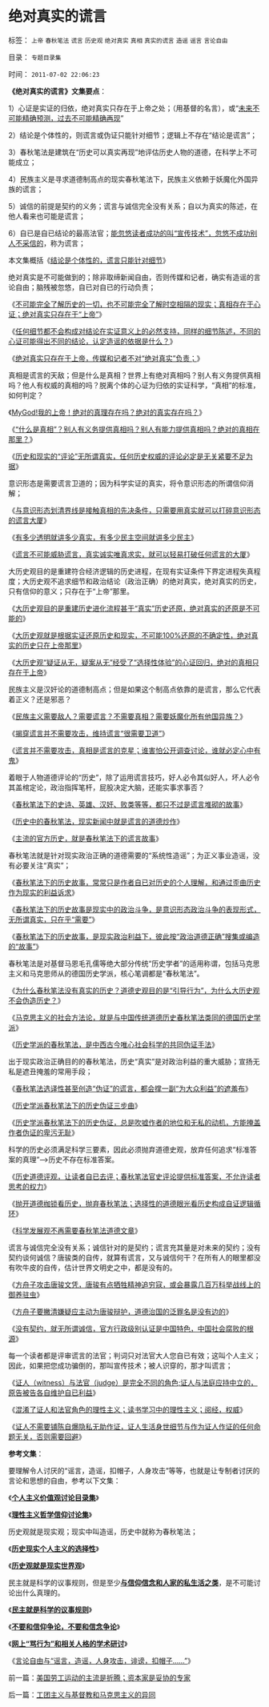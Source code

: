 # 绝对真实的谎言

标签： `上帝` `春秋笔法` `谎言` `历史观` `绝对真实` `真相` `真实的谎言` `造谣` `谣言` `言论自由` 

目录： `专题目录集`

时间： `2011-07-02 22:06:23`

**《绝对真实的谎言》文集要点**：

1）心证是实证的归依，绝对真实只存在于上帝之处；（用基督的名言），或“[未来不可能精确预测，过去不可能精确再现](../../../2010/5/9/历史是必须被假设的.md)”

2）结论是个体性的，则谎言或伪证只能针对细节；逻辑上不存在“结论是谎言”；

3）春秋笔法是建筑在“历史可以真实再现”地评估历史人物的道德，在科学上不可能成立；

4）民族主义是寻求道德制高点的现实春秋笔法下，民族主义依赖于妖魔化外国异族的谎言；

5）诚信的前提是契约的义务；谎言与诚信完全没有关系；自以为真实的陈述，在他人看来也可能是谎言；

6）自已是自已结论的最高法官；[能忽悠读者成功的叫“宣传技术”，忽悠不成功别人不采信的](../../../2011/2/23/利益的沟通科学和洗脑的艺术.md)，称为谎言；

本文集概括《[结论是个体性的，谎言只能针对细节](../../../2011/6/26/结论是个体性的，谎言只能针对细节.md)》

绝对真实是不可能做到的；除非取缔新闻自由，否则传媒和记者，确实有造谣的言论自由；脑残被忽悠，自已对自已的行动负责；

《[不可能完全了解历史的一切，也不可能完全了解时空相隔的现实；真相存在于心证；绝对真实只存在于“上帝”](../../../2011/6/9/历史观就是现实的世界观.md)》

《[任何细节都不会构成对结论在实证意义上的必然支持，同样的细节陈述，不同的心证可能得出不同的结论，认定造谣的依据是什么？](../../../2011/6/15/为什么会“同意，ConcuringOpinion？.md)》

《[绝对真实只存在于上帝，传媒和记者不对“绝对真实”负责；](../../../2010/12/9/传媒和记者不负责“绝对真实”;维基解密不可能泄密；.md)》

真相是谎言的天敌；但是什么是真相？世界上有绝对真相吗？别人有义务提供真相吗？他人有权威的真相的吗？脱离个体的心证为归依的实证科学，“真相”的标准，如何判定？

《[MyGod!我的上帝！绝对的真理存在吗？绝对的真实存在吗？](../../../2009/6/25/MyGod!我的上帝！绝对的真理存在吗？.md)》

《[“什么是真相”？别人有义务提供真相吗？别人有能力提供真相吗？绝对的真相在那里？](../../../2011/3/2/什么是真相？预测未来对不对？.md)》

《[历史和现实的“评论”无所谓真实，任何历史权威的评论必定是无关紧要不足为据](../../../2010/8/11/历史“评论”无所谓真实.md)》

意识形态是需要谎言卫道的；因为科学实证的真实，将令意识形态的所谓信仰消解；

《[与意识形态划清界线是接触真相的先决条件，只需要用真实就可以打碎意识形态的谎言大厦](../../../2010/10/17/唯实求真打破谎言的大厦.md)》

《[有多少透明就讲多少真实，有多少民主空间就讲多少民主](../../../2010/3/16/部分世界古代史是今天的国家机密.md)》

《[谎言不可能威胁谎言，真实诚实唯真求实，就可以轻易打破任何谎言的大厦](../../../2009/7/14/“职业右派竟然用真相攻击热比娅的谎言！”.md)》

大历史观目的是重建符合经济逻辑的历史进程，在现有实证条件下界定进程失真程度；大历史观不追求细节和政治结论（政治正确）的绝对真实，绝对真实的历史，只有信仰的意义；只存在于“上帝”那里。

《[大历史观目的是重建历史进化流程甚于“真实”历史还原，绝对真实的还原是不可能的](../../../2010/5/9/真实的历史可以比文学更精彩.md)》

《[大历史观就是根据实证还原历史和现实，不可能100%还原的不确定性，绝对真实的历史只在上帝那里](../../../2009/5/26/实证采样量和实证关系，“真相”和证据.md)》

《[大历史观“疑证从无，疑案从无”经受了“选择性体验”的心证回归，绝对的真相只存在于上帝](../../../2010/6/22/最大的敌人是自已；科学实证标准的的回归测试.md)》

民族主义是汉奸论的道德制高点；但是如果这个制高点依靠的是谎言，那么它代表着正义？还是邪恶？

《[民族主义需要敌人？需要谎言？不需要真相？需要妖魔化所有他国异族？](../../../2010/3/22/中国应该开始学会讲实力.md)》

《[揭穿谎言并不需要攻击，维持谎言“很需要卫道”](../../../2010/3/13/历史惯性耗尽文明才能“升级”.md)》

《[谎言并不需要攻击，真相是谎言的克星；谁害怕公开调查讨论，谁就必定心中有鬼](../../../2009/7/14/“职业右派竟然用真相攻击热比娅的谎言！”.md)》

着眼于人物道德评论的“历史”，除了运用谎言技巧，好人必令其似好人，坏人必令其盖棺定论，政治指挥笔杆，屁股决定大脑，还能实事求事否？

《[春秋笔法下的史诗、英雄、汉奸、败类等等，都只不过是谎言堆砌的故事](../../../2009/8/22/刀笔吏之史诗与史实.md)》

《[历史中的春秋笔法，现实新闻中就是谎言的道德炒作](../../../2009/8/22/新闻自由不是史诗也不代表公正.md)》

《[主流的官方历史，就是春秋笔法下的谎言故事](../../../2008/10/25/历史，你的名字叫故事.md)》

春秋笔法就是针对现实政治正确的道德需要的“系统性造谣”；为正义事业造谣，没有必要关注“真实”；

《[春秋笔法下的历史故事，常常只是作者自已对历史的个人理解，和通过歪曲历史作为现实的利益诉求](../../../2008/10/25/历史，你的名字叫故事.md)》

《[春秋笔法下的历史故事是现实中的政治斗争，是意识形态政治斗争的表现形式，无所谓真实，只在乎“需要”](../../../2008/10/25/明末历史在儒教道德口水仗中模糊.md)》

《[春秋笔法下的历史故事，是现实政治利益下，彼此按“政治道德正确”搜集或编造的“故事”](../../../2008/10/25/袁崇焕的是是非非：历史，不是道德素材库.md)》

春秋笔法是对基督马恩毛孔儒等绝大部分传统“历史学者”的适用称谓，包括马克思主义和马克思师从的德国历史学派，核心笔调都是“春秋笔法”。

《[为什么春秋笔法没有真实的历史？道德史观目的是“引导行为”，为什么大历史观不会伪造历史？](../../../2011/2/16/诱导行为的道德史和行为分析的历史科学.md)》

《[马克思主义的社会方法论，就是与中国传统道德历史春秋笔法类同的德国历史学派](../../../2011/2/14/德国历史学派的孪生子和中国春秋笔法.md)》

《[历史学派的春秋笔法，是中西古今唯心社会科学的共同伪证手法](../../../2010/1/15/中西古今唯心社会科学的共同论证手法.md)》

出于现实政治正确目的的春秋笔法，历史“真实”是对政治利益的重大威胁；宣扬无私是遮丑掩羞的常用手段；

《[春秋笔法选译性甚至创造“伪证”的谎言，都会撑一副“为大众利益”的遮羞布](../../../2010/1/17/春秋笔法“为了大众的利益”.md)》

《[历史学派春秋笔法下的历史伪证三步曲](../../../2010/1/17/春秋笔法三步曲.md)》

《[历史学派春秋笔法下的历史伪证，总是吹嘘作者的地位和无私的动机，方能掩盖作者伪证的卑污无耻](../../../2010/1/17/春秋笔法和无私的利益.md)》

科学的历史必须满足科学三要素，因此必须抛弃道德史观，放弃任何追求“标准答案的真理”——>历史不存在标准答案。

《[历史道德评观，让读者自已去评；春秋笔法官史评论提供标准答案，不允许读者思考的权力](../../../2010/5/7/评论历史者不宜研史；分析历史就是分析现实.md)》

《[抛开道德枷锁看历史，抛弃春秋笔法；选择性的道德眼光看历史构成自证逻辑循环](../../../2010/4/21/大历史观似“人的”履历；道德春秋笔法是自证循环.md)》

《[科学发展观不再需要春秋笔法道德文章](../../../2010/1/18/科学发展观不再需要春秋笔法道德文章.md)》

谎言与诚信完全没有关系；诚信针对的是契约；谎言充其量是对未来的契约；没有契约谈何诚信？唐骏类的自传，就算有谎言，又与诚信何干？在所有人的眼里都没有吹牛皮的自传，估计世界文明史之中，都是没有的。

《[方舟子攻击唐骏文凭，唐骏有点牺牲精神追穷寇，或会暴露几百万科举战线上的御养驻虫](../../../2010/9/13/唐骏假文凭背后的几百万科举蜱虫.md)》

《[方舟子要撇清嫌疑应主动为唐骏辩护，道德治国的泛罪名是没有边的](../../../2010/7/28/道德治国的泛罪名是没有边的.md)》

《[没有契约，就无所谓诚信，官方行政级别认证是中国特色，中国社会腐败的根源](../../../2010/7/13/炒作唐骏“假文凭”的丑陋，没有契约就无所谓诚信.md)》

每一个读者都是评审谎言的法官；判词只对法官大人您自已有效；这叫个人主义；因此，如果把您成功骗倒的，那叫宣传技术；被人识穿的，那才叫谎言；

《[证人（witness）与法官（judge）是完全不同的角色;证人与法庭应持中立的，原告被告各自维护自已利益](../../../2011/4/25/不真实的，不一定作假的；.md)》

《[混淆了证人和法官角色的理性主义；读书学习中的理性主义；阅经，权威](../../../2011/4/25/混淆了证人和法官角色的理性主义.md)》

《[证人不需要铺陈自爆隐私无助作证，证人生活身世细节与作为证人作证的任何命题无关，否则需要回避](../../../2011/4/27/理性主义者自爆隐私的权威性.md)》



**参考文集**：

要理解令人讨厌的“谣言，造谣，扣帽子，人身攻击”等等，也就是让专制者讨厌的言论和思想的自由，参考以下文集：

《[**个人主义价值观讨论目录集**](../../../2010/5/21/个人主义价值观讨论目录集.md)》

《[**理性主义哲学信仰讨论集**](../../../2010/5/28/理性主义哲学信仰讨论集.md)》

历史观就是现实观；现实中叫造谣，历史中就称为春秋笔法；

《[**历史现实个人主义的选择性**](../../../2011/6/18/历史现实个人主义的选择性.md)》

《[**历史观就是现实世界观**](../../../2011/6/11/历史观就是现实世界观.md)》

民主就是科学的议事规则，但是至少[**与信仰信念和人家的私生活之类**](../../../2009/11/24/科学求知“五不争论”只讲事实.md)，是不可能讨论出什么真理的。

《[**民主就是科学的议事规则**](../../../2009/6/17/民主就是科学的议事规则.md)》

《[**不要和信仰争论，不要和信念争论**](../../../2009/12/14/和猪打架，和信念争论（不是信仰）.md)》

《[**网上“骂行为”和相关人格的学术研讨**](../../../2010/7/31/网上“骂行为”和相关人格的学术研讨.md)》

《[言论自由与“谣言，造谣，人身攻击，诽谤，扣帽子……”](../../../2011/6/25/言论自由与“谣言，造谣，人身攻击，诽谤，扣帽子……”.md)》



前一篇：[美国劳工运动的主流是折腾；资本家是妥协的专家](../../../2011/7/1/美国劳工运动的主流是折腾；资本家是妥协的专家.md)

后一篇：[工团主义与基督教和马克思主义的异同](../../../2011/7/2/工团主义与基督教和马克思主义的异同.md)